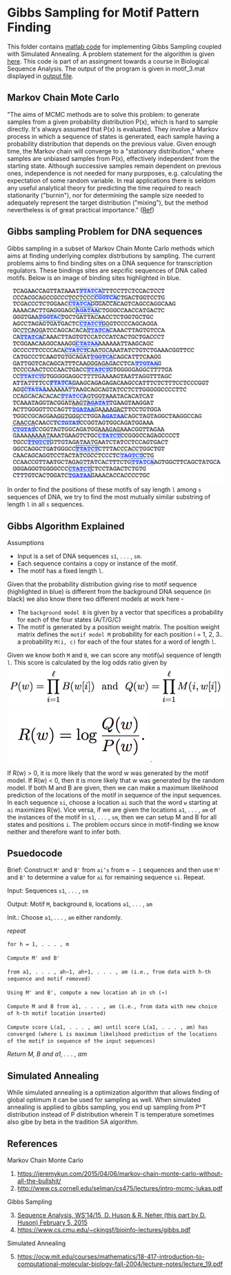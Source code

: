 # Gibbs Sampling for Motif Pattern Finding
This folder contains [matlab code](/gibbs_sampling.m) for implementing Gibbs Sampling coupled with Simulated Annealing. A problem statement for the algorithm is given [here](/project_gibbs.pdf). This code is part of an assingment towards a course in Biological Sequence Analysis. The output of the program is given in motif_3.mat displayed in [output file](/output.txt).


## Markov Chain Mote Carlo
"The aims of MCMC methods are to solve this problem: to generate samples from a given probability distribution P(x), which is hard to sample directly. It's always assumed that P(x) is evaluated. They involve a Markov process in which a sequence of states is generated, each sample having a probability distribution that depends on the previous value. Given enough time, the Markov chain will converge to a "stationary distribution," where samples are unbiased samples from P(x), effectively independent from the starting state. Although successive samples remain dependent on previous ones, independence is not needed for many purpposes, e.g. calculating the expectation of some random variable. In real applications there is seldom any useful analytical theory for predicting the time required to reach stationarity ("burnin"), nor for determining the sample size needed to adequately represent the target distribution ("mixing"), but the method nevertheless is of great practical importance." ([Ref](https://courses.cs.washington.edu/courses/cse527/03au/notes14.html))

## Gibbs sampling Problem for DNA sequences
Gibbs sampling in a subset of Markov Chain Monte Carlo methods which aims at finding underlying complex distrbutions by sampling. The current problems aims to find binding sites on a DNA sequence for transcription regulators. These bindings sites are sepcific sequences of DNA called motifs. Below is an image of binding sites highlighted in blue. ![](https://raw.githubusercontent.com/KiranmayiV/data-science-portfolio/master/Gibbs%20Sampling%20%26%20SA/motif_img.png) In order to find the positions of these motifs of say length `l` among `s` sequences of DNA, we try to find the most mutually similar substring of length `l` in all `s` sequences. 

## Gibbs Algorithm Explained
Assumptions
* Input is a set of DNA sequences `s1`, . . . , `sm`.
* Each sequence contains a copy or instance of the motif.
* The motif has a fixed length `l`.

Given that the probability distribution giving rise to motif sequence (highlighted in blue) is different from the background DNA sequence (in black) we also know there two different models at work here - 

* The `background model B` is given by a vector that specifices a probability for each of the four states (A/T/G/C)
* The motif is generated by a position weight matrix. The position weight matrix defines the `motif model M` probability for each position i = 1, 2, 3.. a probability `M(i, c)` for each of the four states for a word of length `l`. 

Given we know both `M` and `B`,  we can score any motif(`w`) sequence of length `l`. This score is calculated by the log odds ratio given by 
![](https://raw.githubusercontent.com/KiranmayiV/data-science-portfolio/master/Gibbs%20Sampling%20%26%20SA/score_2.png) ![](https://raw.githubusercontent.com/KiranmayiV/data-science-portfolio/master/Gibbs%20Sampling%20%26%20SA/score_1.png).

If R(w) > 0, it is more likely that the word w was generated by the motif model. If R(w) < 0, then it is more likely that w was generated by the random model. If both M and B are given, then we can make a maximum likelihood prediction of the locations of the motif in sequence of the input sequences. In each sequence `si`, choose a location `ai` such that the word `w` starting at `ai` maximizes R(w). Vice versa, if we are given the locations `a1`, . . . , `am` of the instances of the motif in `s1`, . . . , `sm`, then we can setup M and B for all states and positions `i`. The problem occurs since in motif-finding we know neither and therefore want to infer both.

## Psuedocode 
Brief: Construct `M'` and `B'` from `ai’s` from `m − 1` sequences and then use `M'` and `B'`
to determine a value for `ai` for remaining sequence `si`. Repeat.

Input: Sequences `s1`, . . . , `sm`

Output: Motif `M`, background `B`, locations `a1`, . . . , `am`

Init.: Choose `a1`, . . . , `am` either randomly.

*repeat*

    for h = 1, . . . , m 

    Compute M' and B'

    from a1, . . . , ah−1, ah+1, . . . , am (i.e., from data with h-th sequence and motif removed)
    
    Using M' and B', compute a new location ah in sh (∗)
    
    Compute M and B from a1, . . . , am (i.e., from data with new choice of h-th motif location inserted)

    Compute score L(a1, . . . , am) until score L(a1, . . . , am) has converged (where L is maximum likelihood prediction of the locations of the motif in sequence of the input sequences)
    
*Return M, B and a1, . . . , am*

## Simulated Annealing
While simulated annealing is a optimization algorithm that allows finding of global optimum it can be used for sampling as well. When simulated annealing is applied to gibbs sampling, you end up sampling from P^T distribution instead of P distribution wherein T is temperature sometimes also gibe by beta in the tradition SA algorithm.

## References
Markov Chain Monte Carlo
1. https://jeremykun.com/2015/04/06/markov-chain-monte-carlo-without-all-the-bullshit/
2. http://www.cs.cornell.edu/selman/cs475/lectures/intro-mcmc-lukas.pdf

Gibbs Sampling

3. [Sequence Analysis, WS’14/15, D. Huson & R. Neher (this part by D. Huson) February 5, 2015](https://ab.inf.uni-tuebingen.de/teaching/ws14/seqan/11-MotifFinding.pdf)
4. https://www.cs.cmu.edu/~ckingsf/bioinfo-lectures/gibbs.pdf

Simulated Annealing

5. https://ocw.mit.edu/courses/mathematics/18-417-introduction-to-computational-molecular-biology-fall-2004/lecture-notes/lecture_19.pdf

